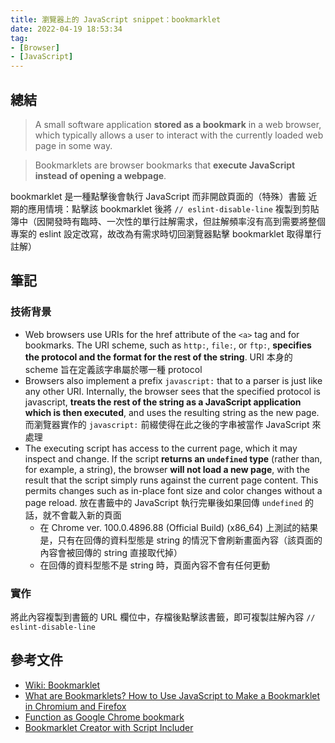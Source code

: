 ```yaml
---
title: 瀏覽器上的 JavaScript snippet：bookmarklet
date: 2022-04-19 18:53:34
tag:
- [Browser]
- [JavaScript]
---
```


## 總結

> A small software application **stored as a bookmark** in a web browser, which typically allows a user to interact with the currently loaded web page in some way.

> Bookmarklets are browser bookmarks that **execute JavaScript instead of opening a webpage**.

bookmarklet 是一種點擊後會執行 JavaScript 而非開啟頁面的（特殊）書籤
近期的應用情境：點擊該 bookmarklet 後將 `// eslint-disable-line` 複製到剪貼簿中（因開發時有臨時、一次性的單行註解需求，但註解頻率沒有高到需要將整個專案的 eslint 設定改寫，故改為有需求時切回瀏覽器點擊 bookmarklet 取得單行註解）

## 筆記

### 技術背景

- Web browsers use URIs for the href attribute of the `<a>` tag and for bookmarks. The URI scheme, such as `http:`, `file:`, or `ftp:`, **specifies the protocol and the format for the rest of the string**. URI 本身的 scheme 旨在定義該字串屬於哪一種 protocol
- Browsers also implement a prefix `javascript:` that to a parser is just like any other URI. Internally, the browser sees that the specified protocol is javascript, **treats the rest of the string as a JavaScript application which is then executed**, and uses the resulting string as the new page. 而瀏覽器實作的 `javascript:` 前綴使得在此之後的字串被當作 JavaScript 來處理
- The executing script has access to the current page, which it may inspect and change. If the script **returns an `undefined` type** (rather than, for example, a string), the browser **will not load a new page**, with the result that the script simply runs against the current page content. This permits changes such as in-place font size and color changes without a page reload. 放在書籤中的 JavaScript 執行完畢後如果回傳 `undefined` 的話，就不會載入新的頁面
  - 在 Chrome ver. 100.0.4896.88 (Official Build) (x86_64) 上測試的結果是，只有在回傳的資料型態是 string 的情況下會刷新畫面內容（該頁面的內容會被回傳的 string 直接取代掉）
  - 在回傳的資料型態不是 string 時，頁面內容不會有任何更動

### 實作

<script src="https://gist.github.com/tzynwang/6efb52cdb234eb2051871151145ddfe8.js"></script>

將此內容複製到書籤的 URL 欄位中，存檔後點擊該書籤，即可複製註解內容 `// eslint-disable-line`

## 參考文件

- [Wiki: Bookmarklet](https://en.wikipedia.org/wiki/Bookmarklet)
- [What are Bookmarklets? How to Use JavaScript to Make a Bookmarklet in Chromium and Firefox](https://www.freecodecamp.org/news/what-are-bookmarklets/)
- [Function as Google Chrome bookmark](https://stackoverflow.com/questions/18872679/function-as-google-chrome-bookmark)
- [Bookmarklet Creator with Script Includer](https://mrcoles.com/bookmarklet/)
